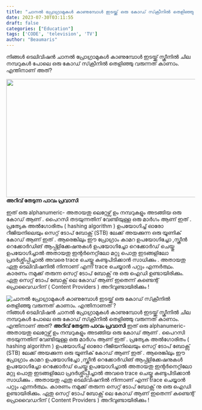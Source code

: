 ```yaml
---
title: "ചാനൽ പ്രോഗ്രാമുകൾ കാണുമ്പോൾ ഇടയ്ക്ക് ഒരു കോഡ് സ്‌ക്രീനിൽ തെളിഞ്ഞു വരുന്നത് കാണാം. എന്തിനാണത് ?"
date: 2023-07-30T03:11:55
draft: false
categories: ["Education"]
tags: ['CODE', 'television', 'TV']
author: "Beaumaris"
---
```


നിങ്ങൾ ടെലിവിഷൻ ചാനൽ പ്രോഗ്രാമുകൾ കാണുമ്പോൾ ഇടയ്ക്ക് സ്ക്രീനിൽ ചില നമ്പറുകൾ പോലെ ഒരു കോഡ് സ്‌ക്രീനിൽ തെളിഞ്ഞു വരുന്നത് കാണാം. എന്തിനാണ് അത്?

<strong><a href="https://cdn.boolokam.com/articles/2023/07/fwffff-3.jpg"><img class="size-full wp-image-405205 aligncenter" src="https://cdn.boolokam.com/articles/2023/07/fwffff-3.jpg" alt="" width="583" height="315" /></a>അറിവ് തേടുന്ന പാവം പ്രവാസി</strong>

ഇത് ഒരു alphanumeric- അതായതു ലെറ്റേഴ്സ് ഉം നമ്പറുകളും അടങ്ങിയ ഒരു കോഡ് ആണ് . പൈറസി തടയുന്നതിന് വേണ്ടിയുള്ള ഒരു മാർഗം ആണ് ഇത് . പ്രത്യേക അൽഗോരിതം ( hashing algorithm ) ഉപയോഗിച്ച് ഓരോ റീജിയനിലെയും സെറ്റ് ടോപ് ബോക്സ് (STB) ലേക്ക് അയക്കുന്ന ഒരു യൂണിക്‌ കോഡ് ആണ് ഇത് . ആരെങ്കിലും ഈ പ്രോഗ്രാം കാമറ ഉപയോഗിച്ചോ ,സ്ക്രീൻ റെക്കോർഡിങ് ആപ്പ്ളിക്കേഷനുകൾ ഉപയോഗിച്ചോ റെക്കോർഡ് ചെയ്തു ഉപയോഗിച്ചാൽ അതായതു ഇന്റർനെറ്റിലോ മറ്റു പൊതു ഇടങ്ങളിലോ പ്രദർശ്ശിപ്പിച്ചാൽ അവരെ trace ചെയ്തു കണ്ടുപിടിക്കാൻ സാധിക്കും . അതായതു ഏതു ടെലിവിഷനിൽ നിന്നാണ് എന്ന് trace ചെയ്യാൻ പറ്റും എന്നർത്ഥം. കാരണം നമുക്ക് തരുന്ന സെറ്റ് ടോപ് ബോക്സ് നു ഒരു ഐഡി ഉണ്ടായിരിക്കും. ഏതു സെറ്റ് ടോപ് ബോക്സ് ലെ കോഡ് ആണ് ഇതെന്ന് കണ്ടെന്റ് പ്രൊവൈഡറിന്‌ ( Content Providers ) അറിവുണ്ടായിരിക്കും !


![ചാനൽ പ്രോഗ്രാമുകൾ കാണുമ്പോൾ ഇടയ്ക്ക് ഒരു കോഡ് സ്‌ക്രീനിൽ തെളിഞ്ഞു വരുന്നത് കാണാം. എന്തിനാണത് ?](https://cdn.boolokam.com/articles/2023/07/fwffff-3.jpg)നിങ്ങൾ ടെലിവിഷൻ ചാനൽ പ്രോഗ്രാമുകൾ കാണുമ്പോൾ ഇടയ്ക്ക് സ്ക്രീനിൽ ചില നമ്പറുകൾ പോലെ ഒരു കോഡ് സ്‌ക്രീനിൽ തെളിഞ്ഞു വരുന്നത് കാണാം. എന്തിനാണ് അത്? **[](https://cdn.boolokam.com/articles/2023/07/fwffff-3.jpg)അറിവ് തേടുന്ന പാവം പ്രവാസി** ഇത് ഒരു alphanumeric- അതായതു ലെറ്റേഴ്സ് ഉം നമ്പറുകളും അടങ്ങിയ ഒരു കോഡ് ആണ് . പൈറസി തടയുന്നതിന് വേണ്ടിയുള്ള ഒരു മാർഗം ആണ് ഇത് . പ്രത്യേക അൽഗോരിതം ( hashing algorithm ) ഉപയോഗിച്ച് ഓരോ റീജിയനിലെയും സെറ്റ് ടോപ് ബോക്സ് (STB) ലേക്ക് അയക്കുന്ന ഒരു യൂണിക്‌ കോഡ് ആണ് ഇത് . ആരെങ്കിലും ഈ പ്രോഗ്രാം കാമറ ഉപയോഗിച്ചോ ,സ്ക്രീൻ റെക്കോർഡിങ് ആപ്പ്ളിക്കേഷനുകൾ ഉപയോഗിച്ചോ റെക്കോർഡ് ചെയ്തു ഉപയോഗിച്ചാൽ അതായതു ഇന്റർനെറ്റിലോ മറ്റു പൊതു ഇടങ്ങളിലോ പ്രദർശ്ശിപ്പിച്ചാൽ അവരെ trace ചെയ്തു കണ്ടുപിടിക്കാൻ സാധിക്കും . അതായതു ഏതു ടെലിവിഷനിൽ നിന്നാണ് എന്ന് trace ചെയ്യാൻ പറ്റും എന്നർത്ഥം. കാരണം നമുക്ക് തരുന്ന സെറ്റ് ടോപ് ബോക്സ് നു ഒരു ഐഡി ഉണ്ടായിരിക്കും. ഏതു സെറ്റ് ടോപ് ബോക്സ് ലെ കോഡ് ആണ് ഇതെന്ന് കണ്ടെന്റ് പ്രൊവൈഡറിന്‌ ( Content Providers ) അറിവുണ്ടായിരിക്കും !
